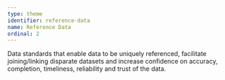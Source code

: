```yaml
---
type: theme
identifier: reference-data
name: Reference Data
ordinal: 2
---
```

Data standards that enable data to be uniquely referenced, facilitate joining/linking disparate datasets and increase confidence on accuracy, completion, timeliness, reliability and trust of the data.

